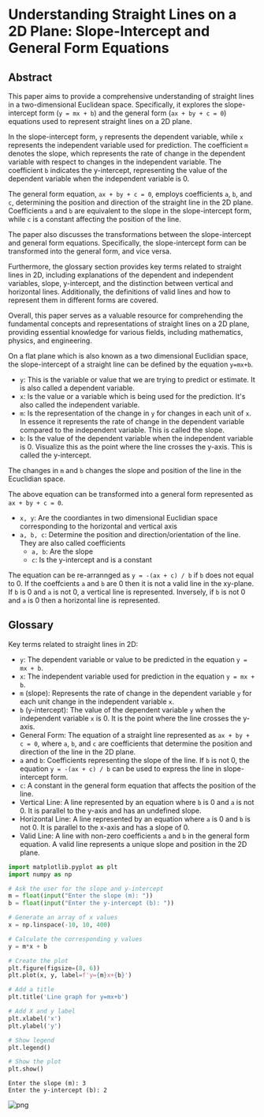 # Understanding Straight Lines on a 2D Plane: Slope-Intercept and General Form Equations

## Abstract

This paper aims to provide a comprehensive understanding of straight lines in a two-dimensional Euclidean space. Specifically, it explores the slope-intercept form (`y = mx + b`) and the general form (`ax + by + c = 0`) equations used to represent straight lines on a 2D plane.

In the slope-intercept form, `y` represents the dependent variable, while `x` represents the independent variable used for prediction. The coefficient `m` denotes the slope, which represents the rate of change in the dependent variable with respect to changes in the independent variable. The coefficient `b` indicates the y-intercept, representing the value of the dependent variable when the independent variable is 0.

The general form equation, `ax + by + c = 0`, employs coefficients `a`, `b`, and `c`, determining the position and direction of the straight line in the 2D plane. Coefficients `a` and `b` are equivalent to the slope in the slope-intercept form, while `c` is a constant affecting the position of the line.

The paper also discusses the transformations between the slope-intercept and general form equations. Specifically, the slope-intercept form can be transformed into the general form, and vice versa.

Furthermore, the glossary section provides key terms related to straight lines in 2D, including explanations of the dependent and independent variables, slope, y-intercept, and the distinction between vertical and horizontal lines. Additionally, the definitions of valid lines and how to represent them in different forms are covered.

Overall, this paper serves as a valuable resource for comprehending the fundamental concepts and representations of straight lines on a 2D plane, providing essential knowledge for various fields, including mathematics, physics, and engineering.



On a flat plane which is also known as a two dimensional Euclidian space, the slope-intercept of a straight line can be defined by the equation `y=mx+b`.

- `y`: This is the variable or value that we are trying to predict or estimate. It is also called a dependent variable.
- `x`: Is the value or a variable which is being used for the prediction. It's also called the independent variable.
- `m`: Is the representation of the change in `y` for changes in each unit of `x`. In essence it represents the rate of change in the dependent variable compared to the independent variable. This is called the slope.
- `b`: Is the value of the dependent variable when the independent variable is 0. Visualize this as the point where the line crosses the y-axis. This is called the y-intercept.

The changes in `m` and `b` changes the slope and position of the line in the Ecuclidian space. 

The above equation can be transformed into a general form represented as `ax + by + c = 0`. 

- `x, y`: Are the coordiantes in two dimensional Euclidian space corresponding to the horizontal and vertical axis
- `a, b, c`: Determine the position and direction/orientation of the line. They are also called coefficients
    - `a, b`: Are the slope
    - `c`: Is the y-intercept and is a constant
    
The equation can be re-arrannged as `y = -(ax + c) / b` if `b` does not equal to 0. If the coeffcients `a` and `b` are 0 then it is not a valid line in the xy-plane. If `b` is 0 and `a` is not 0, a vertical line is represented. Inversely, if `b` is  not 0 and `a` is 0 then a horizontal line is represented. 

## Glossary
Key terms related to straight lines in 2D:

- `y`: The dependent variable or value to be predicted in the equation `y = mx + b`.
- `x`: The independent variable used for prediction in the equation `y = mx + b`.
- `m` (slope): Represents the rate of change in the dependent variable `y` for each unit change in the independent variable `x`.
- `b` (y-intercept): The value of the dependent variable `y` when the independent variable `x` is 0. It is the point where the line crosses the y-axis.
- General Form: The equation of a straight line represented as `ax + by + c = 0`, where `a`, `b`, and `c` are coefficients that determine the position and direction of the line in the 2D plane.
- `a` and `b`: Coefficients representing the slope of the line. If `b` is not 0, the equation `y = -(ax + c) / b` can be used to express the line in slope-intercept form.
- `c`: A constant in the general form equation that affects the position of the line.
- Vertical Line: A line represented by an equation where `b` is 0 and `a` is not 0. It is parallel to the y-axis and has an undefined slope.
- Horizontal Line: A line represented by an equation where `a` is 0 and `b` is not 0. It is parallel to the x-axis and has a slope of 0.
- Valid Line: A line with non-zero coefficients `a` and `b` in the general form equation. A valid line represents a unique slope and position in the 2D plane.


```python
import matplotlib.pyplot as plt
import numpy as np

# Ask the user for the slope and y-intercept
m = float(input("Enter the slope (m): "))
b = float(input("Enter the y-intercept (b): "))

# Generate an array of x values
x = np.linspace(-10, 10, 400)

# Calculate the corresponding y values
y = m*x + b

# Create the plot
plt.figure(figsize=(8, 6))  
plt.plot(x, y, label=f'y={m}x+{b}')

# Add a title
plt.title('Line graph for y=mx+b')

# Add X and y label
plt.xlabel('x')
plt.ylabel('y')

# Show legend
plt.legend()

# Show the plot
plt.show()

```

    Enter the slope (m): 3
    Enter the y-intercept (b): 2
    


    
![png](output_2_1.png)
    



```python

```
